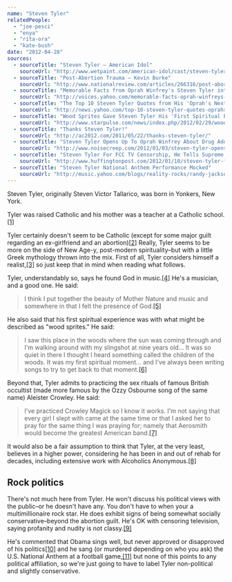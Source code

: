 ```yaml
---
name: "Steven Tyler"
relatedPeople:
  - "joe-pesci"
  - "enya"
  - "rita-ora"
  - "kate-bush"
date: "2012-04-28"
sources:
  - sourceTitle: "Steven Tyler – American Idol"
    sourceUrl: "http://www.wetpaint.com/american-idol/cast/steven-tyler"
  - sourceTitle: "Post-Abortion Trauma – Kevin Burke"
    sourceUrl: "http://www.nationalreview.com/articles/266316/post-abortion-trauma-kevin-burke"
  - sourceTitle: "Memorable Facts from Oprah Winfrey's Steven Tyler interview"
    sourceUrl: "http://voices.yahoo.com/memorable-facts-oprah-winfreys-steven-tyler-interview-10780859.html?cat=33"
  - sourceTitle: "The Top 10 Steven Tyler Quotes from His 'Oprah's Next Chapter' Interview With Oprah"
    sourceUrl: "http://news.yahoo.com/top-10-steven-tyler-quotes-oprahs-next-chapter-220000354.html"
  - sourceTitle: "Wood Sprites Gave Steven Tyler His 'First Spiritual Experience' As A Child"
    sourceUrl: "http://www.starpulse.com/news/index.php/2012/02/29/wood_sprites_gave_steven_tyler_his_fir"
  - sourceTitle: "Thanks Steven Tyler!"
    sourceUrl: "http://ac2012.com/2011/05/22/thanks-steven-tyler/"
  - sourceTitle: "Steven Tyler Opens Up To Oprah Winfrey About Drug Addiction"
    sourceUrl: "http://www.noisecreep.com/2012/01/03/steven-tyler-opens-up-to-oprah-winfrey-about-drug-addiction/"
  - sourceTitle: "Steven Tyler For FCC TV Censorship, He Tells Supreme Court"
    sourceUrl: "http://www.huffingtonpost.com/2012/01/10/steven-tyler-for-fcc-tv-c_n_1196126.html"
  - sourceTitle: "Steven Tyler National Anthem Performance Mocked"
    sourceUrl: "http://music.yahoo.com/blogs/reality-rocks/randy-jackson-steven-tyler-critique-president-obama-singing-223643659.html"
---
```


Steven Tyler, originally Steven Victor Tallarico, was born in Yonkers, New York.

Tyler was raised Catholic and his mother was a teacher at a Catholic school.<a class="source-citation" href="#http://www.wetpaint.com/american-idol/cast/steven-tyler" title="Steven Tyler – American Idol">[1]</a>

Tyler certainly doesn't seem to be Catholic (except for some major guilt regarding an ex-girlfriend and an abortion)<a class="source-citation" href="#http://www.nationalreview.com/articles/266316/post-abortion-trauma-kevin-burke" title="Post-Abortion Trauma – Kevin Burke">[2]</a> Really, Tyler seems to be more on the side of New Age-y, post-modern spirituality–but with a little Greek mythology thrown into the mix. First of all, Tyler considers himself a realist,<a class="source-citation" href="#http://voices.yahoo.com/memorable-facts-oprah-winfreys-steven-tyler-interview-10780859.html?cat=33" title="Memorable Facts from Oprah Winfrey&apos;s Steven Tyler interview">[3]</a> so just keep that in mind when reading what follows.

Tyler, understandably so, says he found God in music.<a class="source-citation" href="#http://voices.yahoo.com/memorable-facts-oprah-winfreys-steven-tyler-interview-10780859.html?cat=33" title="Memorable Facts from Oprah Winfrey&apos;s Steven Tyler interview">[4]</a> He's a musician, and a good one. He said:

>I think I put together the beauty of Mother Nature and music and somewhere in that I felt the presence of God.<a class="source-citation" href="#http://news.yahoo.com/top-10-steven-tyler-quotes-oprahs-next-chapter-220000354.html" title="The Top 10 Steven Tyler Quotes from His &apos;Oprah&apos;s Next Chapter&apos; Interview With Oprah">[5]</a>

He also said that his first spiritual experience was with what might be described as "wood sprites." He said:

>I saw this place in the woods where the sun was coming through and I'm walking around with my slingshot at nine years old… It was so quiet in there I thought I heard something called the children of the woods. It was my first spiritual moment… and I've always been writing songs to try to get back to that moment.<a class="source-citation" href="#http://www.starpulse.com/news/index.php/2012/02/29/wood_sprites_gave_steven_tyler_his_fir" title="Wood Sprites Gave Steven Tyler His &apos;First Spiritual Experience&apos; As A Child">[6]</a>

Beyond that, Tyler admits to practicing the sex rituals of famous British occultist (made more famous by the Ozzy Osbourne song of the same name) Aleister Crowley. He said:

>I've practiced Crowley Magick so I know it works. I'm not saying that every girl I slept with came at the same time or that I asked her to pray for the same thing I was praying for; namely that Aerosmith would become the greatest American band.<a class="source-citation" href="#http://ac2012.com/2011/05/22/thanks-steven-tyler/" title="Thanks Steven Tyler!">[7]</a>

It would also be a fair assumption to think that Tyler, at the very least, believes in a higher power, considering he has been in and out of rehab for decades, including extensive work with Alcoholics Anonymous.<a class="source-citation" href="#http://www.noisecreep.com/2012/01/03/steven-tyler-opens-up-to-oprah-winfrey-about-drug-addiction/" title="Steven Tyler Opens Up To Oprah Winfrey About Drug Addiction">[8]</a>

## Rock politics

There's not much here from Tyler. He won't discuss his political views with the public–or he doesn't have any. You don't have to when your a multimillionaire rock star. He does exhibit signs of being somewhat socially conservative–beyond the abortion guilt. He's OK with censoring television, saying profanity and nudity is not classy.<a class="source-citation" href="#http://www.huffingtonpost.com/2012/01/10/steven-tyler-for-fcc-tv-c_n_1196126.html" title="Steven Tyler For FCC TV Censorship, He Tells Supreme Court">[9]</a>

He's commented that Obama sings well, but never approved or disapproved of his politics<a class="source-citation" href="#http://music.yahoo.com/blogs/reality-rocks/randy-jackson-steven-tyler-critique-president-obama-singing-223643659.html" title="Randy Jackson &amp; Steven Tyler Critique Obama&apos;s Singing">[10]</a> and he sang (or murdered depending on who you ask) the U.S. National Anthem at a football game,<a class="source-citation" href="#http://music.yahoo.com/blogs/reality-rocks/randy-jackson-steven-tyler-critique-president-obama-singing-223643659.html" title="Steven Tyler National Anthem Performance Mocked">[11]</a> but none of this points to any political affiliation, so we're just going to have to label Tyler non-political and slightly conservative.